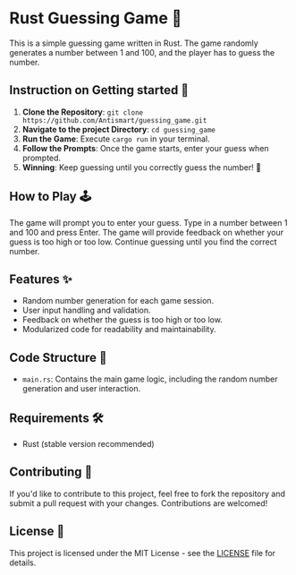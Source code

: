 # Rust Guessing Game 🎲

This is a simple guessing game written in Rust. The game randomly generates a number between 1 and 100, and the player has to guess the number.

## Instruction on Getting started 📝

1. **Clone the Repository**: `git clone https://github.com/Antismart/guessing_game.git`
2. **Navigate to the project Directory**: `cd guessing_game`
3. **Run the Game**: Execute `cargo run` in your terminal.
4. **Follow the Prompts**: Once the game starts, enter your guess when prompted.
5. **Winning**: Keep guessing until you correctly guess the number! 🎉

## How to Play 🕹️

The game will prompt you to enter your guess. Type in a number between 1 and 100 and press Enter. The game will provide feedback on whether your guess is too high or too low. Continue guessing until you find the correct number.

## Features ✨

- Random number generation for each game session.
- User input handling and validation.
- Feedback on whether the guess is too high or too low.
- Modularized code for readability and maintainability.

## Code Structure 🧱

- `main.rs`: Contains the main game logic, including the random number generation and user interaction.
 
## Requirements 🛠️

- Rust (stable version recommended)

## Contributing 🤝

If you'd like to contribute to this project, feel free to fork the repository and submit a pull request with your changes. Contributions are welcomed!

## License 📜

This project is licensed under the MIT License - see the [LICENSE](LICENSE) file for details.
